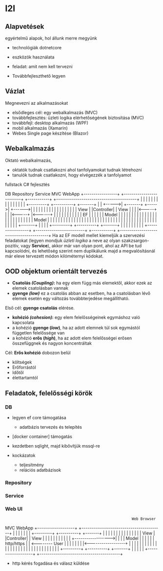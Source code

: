 # l2l

## Alapvetések
egyértelmű alapok, hol állunk merre megyünk


- technológiák
dotnetcore

- eszközök használata

- feladat: amit nem kell tervezni

- Továbbfejleszthető legyen

## Vázlat
Megnevezni az alkalmazásokat

- elsődleges cél: egy webalkalmazás (MVC)
- továbbfejlesztés: üzleti logika elérhetőségének biztosítása (MVC)
- továbbfejl: desktop alkalmazás (WPF)
- mobil alkalmazás (Xamarin)
- Webes Single page készítése (Blazor)

## Webalkalmazás 
Oktató webalkalmazás, 
- oktatók tudnak csatlakozni ahol tanfolyamokat tudnak létrehozni 
- tanulók tudnak csatlakozni, hogy elvégezzék a tanfolyamot

fullstack C# fejlesztés

 DB                       Repository                       Service             MVC WebApp
+-----------------+      +-------------------------+      +-----------+       +-----------------------------------------+
|                 |      |                         |      |           |       |                                         |
|                 |      |                         |      |           |       | +---------+  +----------+ +-------+     |
|                 +----->| +-------+               +----->|           +------>| |         |  |          | |       |     |
|                 |      | |       |               |      |           |       | | View    |  |Controller| | View  |     |
|                 |<-----+ |       |               |<-----+           |<------+ |         |  |          | |       |     |
|                 |      | | EF    |               |      |           |       | | Model   |  |          | |       |     |
|                 |      | |       |               |      |           |       | |         |  |          | |       |     |
|                 |      | | Model |               |      |           |       | |         |  |          | |       |     |
|                 |      | |       |               |      |           |       | |         |  |          | |       |     |
|                 |      | |       |               |      |           |       | |         |  |          | |       |     |
|                 |      | +-------+               |      |           |       | +---------+  +----------+ +-------+     |
|                 |      |                         |      |           |       |                                         |
+-----------------+      +-------------------------+      +-----------+       +-----------------------------------------+
Ha az EF modell mellet kiemeljük a szervezési feladatokat (legyen mondjuk *üzleti logika* a neve az olyan szakzsargon-pozitív, vagy **Service**), akkor már van olyan pont, ahol az API be tud kapcsolódni, és lehetőség szerint nem duplikálunk majd a megvalósításnál már eleve tervezett módon kilóméternyi kódokat.

## OOD objektum orientált tervezés

- **Csatolás *(Coupling)*:** ha egy elem függ más elemektől, akkor ezek az elemek csatolásban vannak
- **gyenge *(low)*** ez a csatolás abban az esetben, ha a csatolásban lévő elemek esetén egy változás továbbterjedése megállítható.


Első cél: **gyenge csatolás** elérése.


- **kohézió *(cohesion)*:** egy elem felelősségeinek egymáshoz való kapcsolata
- a kohézió **gyenge (*low*)**, ha az adott elemnek túl sok egymástól független felelőssége van
- a kohézió **erős (*high*)**, ha az adott elem felelősségei erősen összefüggnek és nagyon koncentráltak

Cél: **Erős kohézió** dobozon belül

- költségek
 - Erőforrástól
 - Időtől
 - élettartamtól

## Feladatok, felelősségi körök

### DB
- legyen ef core támogatása
    - adatbázis tervezés és telepítés
- [docker container] támogatás
- kezdetben sqlight, majd kibővítjük mssql-re

- kockázatok
    - teljesítmény
    - relációs adatbázisok


### Repository
### Service
### Web UI
                                                              Web Browser
 MVC WebApp                                                   +-------------------+
+-----------------------------------------+                   |                   |
|                                         |                   |                   |
| +---------+  +----------+ +-------+     |                   |                   |
| |         |  |          | |       |     |                   |                   |
| | View    |  |Controller| | View  |     |                   |                   |
| |         |  |          | |       |     +------------------>|                   |
| | Model   |  |          | |       |     |   http/https      |                   | <-------- User
| |         |  |          | |       |     |<------------------+                   |
| |         |  |          | |       |     |                   |                   |
| |         |  |          | |       |     |                   |                   |
| |         |  |          | |       |     |                   |                   |
| +---------+  +----------+ +-------+     |                   |                   |
|                                         |                   +-------------------+
+-----------------------------------------+

- http kérés fogadása és válasz küldése
